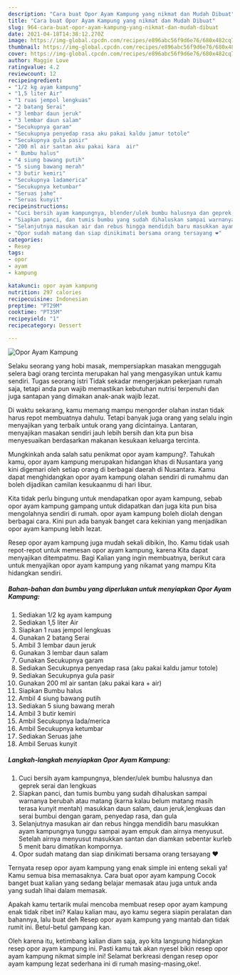 ```yaml
---
description: "Cara buat Opor Ayam Kampung yang nikmat dan Mudah Dibuat"
title: "Cara buat Opor Ayam Kampung yang nikmat dan Mudah Dibuat"
slug: 964-cara-buat-opor-ayam-kampung-yang-nikmat-dan-mudah-dibuat
date: 2021-04-18T14:38:12.270Z
image: https://img-global.cpcdn.com/recipes/e896abc56f9d6e76/680x482cq70/opor-ayam-kampung-foto-resep-utama.jpg
thumbnail: https://img-global.cpcdn.com/recipes/e896abc56f9d6e76/680x482cq70/opor-ayam-kampung-foto-resep-utama.jpg
cover: https://img-global.cpcdn.com/recipes/e896abc56f9d6e76/680x482cq70/opor-ayam-kampung-foto-resep-utama.jpg
author: Maggie Love
ratingvalue: 4.2
reviewcount: 12
recipeingredient:
- "1/2 kg ayam kampung"
- "1,5 liter Air"
- "1 ruas jempol lengkuas"
- "2 batang Serai"
- "3 lembar daun jeruk"
- "3 lembar daun salam"
- "Secukupnya garam"
- "Secukupnya penyedap rasa aku pakai kaldu jamur totole"
- "Secukupnya gula pasir"
- "200 ml air santan aku pakai kara  air"
- " Bumbu halus"
- "4 siung bawang putih"
- "5 siung bawang merah"
- "3 butir kemiri"
- "Secukupnya ladamerica"
- "Secukupnya ketumbar"
- "Seruas jahe"
- "Seruas kunyit"
recipeinstructions:
- "Cuci bersih ayam kampungnya, blender/ulek bumbu halusnya dan geprek serai dan lengkuas"
- "Siapkan panci, dan tumis bumbu yang sudah dihaluskan sampai warnanya berubah atau matang (karna kalau belum matang masih terasa kunyit mentah) masukkan daun salam, daun jeruk,lengkuas dan serai bumbui dengan garam, penyedap rasa, dan gula"
- "Selanjutnya masukan air dan rebus hingga mendidih baru masukkan ayam kampungnya tunggu sampai ayam empuk dan airnya menyusut. Setelah airnya menyusut masukkan santan dan diamkan sebentar kurleb 5 menit baru dimatikan kompornya."
- "Opor sudah matang dan siap dinikimati bersama orang tersayang ❤️"
categories:
- Resep
tags:
- opor
- ayam
- kampung

katakunci: opor ayam kampung 
nutrition: 297 calories
recipecuisine: Indonesian
preptime: "PT29M"
cooktime: "PT35M"
recipeyield: "1"
recipecategory: Dessert

---
```



![Opor Ayam Kampung](https://img-global.cpcdn.com/recipes/e896abc56f9d6e76/680x482cq70/opor-ayam-kampung-foto-resep-utama.jpg)

Selaku seorang yang hobi masak, mempersiapkan masakan menggugah selera bagi orang tercinta merupakan hal yang mengasyikan untuk kamu sendiri. Tugas seorang istri Tidak sekadar mengerjakan pekerjaan rumah saja, tetapi anda pun wajib memastikan kebutuhan nutrisi terpenuhi dan juga santapan yang dimakan anak-anak wajib lezat.

Di waktu  sekarang, kamu memang mampu mengorder olahan instan tidak harus repot membuatnya dahulu. Tetapi banyak juga orang yang selalu ingin menyajikan yang terbaik untuk orang yang dicintainya. Lantaran, menyajikan masakan sendiri jauh lebih bersih dan kita pun bisa menyesuaikan berdasarkan makanan kesukaan keluarga tercinta. 



Mungkinkah anda salah satu penikmat opor ayam kampung?. Tahukah kamu, opor ayam kampung merupakan hidangan khas di Nusantara yang kini digemari oleh setiap orang di berbagai daerah di Nusantara. Kamu dapat menghidangkan opor ayam kampung olahan sendiri di rumahmu dan boleh dijadikan camilan kesukaanmu di hari libur.

Kita tidak perlu bingung untuk mendapatkan opor ayam kampung, sebab opor ayam kampung gampang untuk didapatkan dan juga kita pun bisa mengolahnya sendiri di rumah. opor ayam kampung boleh diolah dengan berbagai cara. Kini pun ada banyak banget cara kekinian yang menjadikan opor ayam kampung lebih lezat.

Resep opor ayam kampung juga mudah sekali dibikin, lho. Kamu tidak usah repot-repot untuk memesan opor ayam kampung, karena Kita dapat menyajikan ditempatmu. Bagi Kalian yang ingin membuatnya, berikut cara untuk menyajikan opor ayam kampung yang nikamat yang mampu Kita hidangkan sendiri.

<!--inarticleads1-->

##### Bahan-bahan dan bumbu yang diperlukan untuk menyiapkan Opor Ayam Kampung:

1. Sediakan 1/2 kg ayam kampung
1. Sediakan 1,5 liter Air
1. Siapkan 1 ruas jempol lengkuas
1. Gunakan 2 batang Serai
1. Ambil 3 lembar daun jeruk
1. Gunakan 3 lembar daun salam
1. Gunakan Secukupnya garam
1. Sediakan Secukupnya penyedap rasa (aku pakai kaldu jamur totole)
1. Sediakan Secukupnya gula pasir
1. Gunakan 200 ml air santan (aku pakai kara + air)
1. Siapkan  Bumbu halus
1. Ambil 4 siung bawang putih
1. Sediakan 5 siung bawang merah
1. Ambil 3 butir kemiri
1. Ambil Secukupnya lada/merica
1. Ambil Secukupnya ketumbar
1. Sediakan Seruas jahe
1. Ambil Seruas kunyit




<!--inarticleads2-->

##### Langkah-langkah menyiapkan Opor Ayam Kampung:

1. Cuci bersih ayam kampungnya, blender/ulek bumbu halusnya dan geprek serai dan lengkuas
1. Siapkan panci, dan tumis bumbu yang sudah dihaluskan sampai warnanya berubah atau matang (karna kalau belum matang masih terasa kunyit mentah) masukkan daun salam, daun jeruk,lengkuas dan serai bumbui dengan garam, penyedap rasa, dan gula
1. Selanjutnya masukan air dan rebus hingga mendidih baru masukkan ayam kampungnya tunggu sampai ayam empuk dan airnya menyusut. Setelah airnya menyusut masukkan santan dan diamkan sebentar kurleb 5 menit baru dimatikan kompornya.
1. Opor sudah matang dan siap dinikimati bersama orang tersayang ❤️




Ternyata resep opor ayam kampung yang enak simple ini enteng sekali ya! Kamu semua bisa memasaknya. Cara buat opor ayam kampung Cocok banget buat kalian yang sedang belajar memasak atau juga untuk anda yang sudah lihai dalam memasak.

Apakah kamu tertarik mulai mencoba membuat resep opor ayam kampung enak tidak ribet ini? Kalau kalian mau, ayo kamu segera siapin peralatan dan bahannya, lalu buat deh Resep opor ayam kampung yang mantab dan tidak rumit ini. Betul-betul gampang kan. 

Oleh karena itu, ketimbang kalian diam saja, ayo kita langsung hidangkan resep opor ayam kampung ini. Pasti kamu tak akan nyesel bikin resep opor ayam kampung nikmat simple ini! Selamat berkreasi dengan resep opor ayam kampung lezat sederhana ini di rumah masing-masing,oke!.

